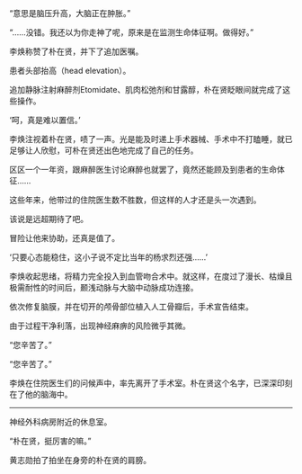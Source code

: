 “意思是脑压升高，大脑正在肿胀。”

“……没错。我还以为你走神了呢，原来是在监测生命体征啊。做得好。”

李焕称赞了朴在贤，并下了追加医嘱。

患者头部抬高（head elevation）。

追加静脉注射麻醉剂Etomidate、肌肉松弛剂和甘露醇，朴在贤眨眼间就完成了这些操作。

‘呵，真是难以置信。’

李焕注视着朴在贤，啧了一声。光是能及时递上手术器械、手术中不打瞌睡，就已足够让人欣慰，可朴在贤还出色地完成了自己的任务。

区区一个一年资，跟麻醉医生讨论麻醉也就罢了，竟然还能顾及到患者的生命体征……

这些年来，他带过的住院医生数不胜数，但这样的人才还是头一次遇到。

该说是远超期待了吧。

冒险让他来协助，还真是值了。

‘只要心态能稳住，这小子说不定比当年的杨求烈还强……’

李焕收起思绪，将精力完全投入到血管吻合术中。就这样，在度过了漫长、枯燥且极需耐性的时间后，颞浅动脉与大脑中动脉成功连接。

依次修复脑膜，并在切开的颅骨部位植入人工骨瓣后，手术宣告结束。

由于过程干净利落，出现神经麻痹的风险微乎其微。

“您辛苦了。”

“您辛苦了。”

李焕在住院医生们的问候声中，率先离开了手术室。朴在贤这个名字，已深深印刻在了他的脑海中。

* * *

神经外科病房附近的休息室。

“朴在贤，挺厉害的嘛。”

黄志勋拍了拍坐在身旁的朴在贤的肩膀。
